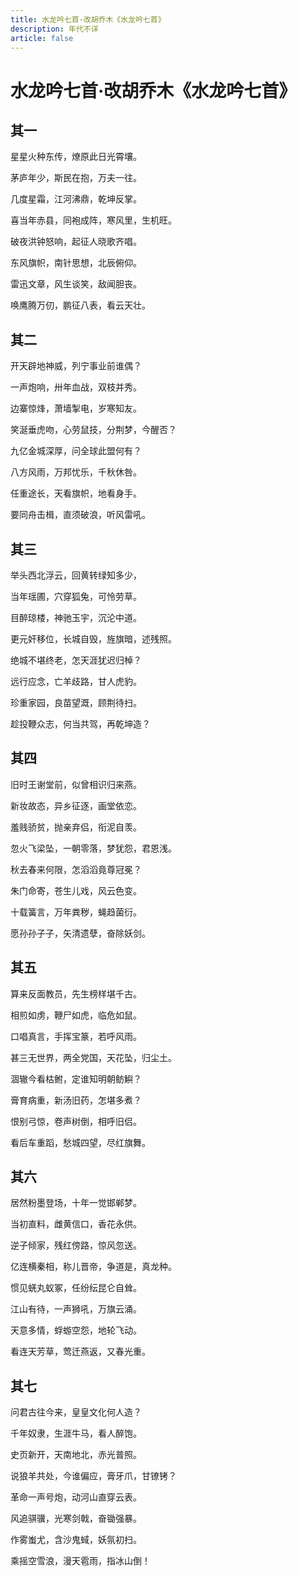 ```yaml
---
title: 水龙吟七首·改胡乔木《水龙吟七首》
description: 年代不详
article: false
---
```


# 水龙吟七首·改胡乔木《水龙吟七首》

## 其一

星星火种东传，燎原此日光霄壤。

茅庐年少，斯民在抱，万夫一往。

几度星霜，江河沸鼎，乾坤反掌。

喜当年赤县，同袍成阵，寒风里，生机旺。



破夜洪钟怒响，起征人晓歌齐唱。

东风旗帜，南针思想，北辰俯仰。

雷迅文章，风生谈笑，敌闻胆丧。

唤鹰腾万仞，鹏征八表，看云天壮。

## 其二

开天辟地神威，列宁事业前谁偶？

一声炮响，卅年血战，双枝并秀。

边寨惊烽，萧墙掣电，岁寒知友。

笑涎垂虎吻，心劳鼠技，分荆梦，今醒否？



九亿金城深厚，问全球此盟何有？

八方风雨，万邦忧乐，千秋休咎。

任重途长，天看旗帜，地看身手。

要同舟击楫，直须破浪，听风雷吼。

## 其三

举头西北浮云，回黄转绿知多少，

当年瑶圃，穴穿狐兔，可怜劳草。

目醉琼楼，神驰玉宇，沉沦中道。

更元奸移位，长城自毁，旌旗暗，述残照。



绝城不堪终老，怎天涯犹迟归棹？

远行应念，亡羊歧路，甘人虎豹。

珍重家园，良苗望溉，顾荆待扫。

趁投鞭众志，何当共驾，再乾坤造？

## 其四

旧时王谢堂前，似曾相识归来燕。

新妆故态，异乡征逐，画堂依恋。

羞贱骄贫，抛亲弃侣，衔泥自羡。

忽火飞梁坠，一朝零落，梦犹怨，君恩浅。



秋去春来何限，怎滔滔竟尊冠冕？

朱门命寄，苍生儿戏，风云色变。

十载簧言，万年粪秽，蝇趋菌衍。

愿孙孙子子，矢清遗孽，奋除妖剑。

## 其五

算来反面教员，先生榜样堪千古。

相煎如虏，鞭尸如虎，临危如鼠。

口唱真言，手挥宝篆，若呼风雨。

甚三无世界，两全党国，天花坠，归尘土。



涸辙今看枯鲋，定谁知明朝鲂鱮？

膏育病重，新汤旧药，怎堪多煮？

恨别弓惊，卷声树倒，相呼旧侣。

看后车重蹈，愁城四望，尽红旗舞。

## 其六

居然粉墨登场，十年一觉邯郸梦。

当初直料，雌黄信口，香花永供。

逆子倾家，残红傍路，惊风忽送。

亿连横秦相，称儿晋帝，争道是，真龙种。



惯见蜣丸蚁冢，任纷纭昆仑自耸。

江山有待，一声狮吼，万旗云涌。

天意多情，蜉蝣空怨，地轮飞动。

看连天芳草，莺迁燕返，又春光重。

## 其七

问君古往今来，皇皇文化何人造？

千年奴隶，生涯牛马，看人醉饱。

史页新开，天南地北，赤光普照。

说狼羊共处，今谁偏应，膏牙爪，甘镣铐？



革命一声号炮，动河山直穿云表。

风追骐骥，光寒剑戟，奋锄强暴。

作雾蚩尤，含沙鬼蜮，妖氛初扫。

乘摇空雪浪，漫天雹雨，指冰山倒！
